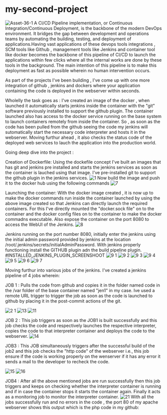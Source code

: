 # my-second-project
![Asset-36-1](https://user-images.githubusercontent.com/64473684/85101273-a9292e00-b21f-11ea-9eb2-a05776d88b3f.png)
A CI/CD Pipeline implementation, or Continuous Integration/Continuous Deployment, is the backbone of the modern DevOps environment. It bridges the gap between development and operations teams by automating the building, testing, and deployment of applications.Having vast applications of these devops tools integrations , SCM tools like Github , management tools like Jenkins and container tool like docker becomes the backbone of this pipeline of CI/CD to launch the applications within few clicks where all the internal works are done by these tools in the background. The main intention of this pipeline is to make this deployment as fast as possible wherein no human intervention occurs.

As part of the projects I've been building , I've come up with one more integration of github , jenkins and dockers where your application containing the code is deployed in the webserver within seconds.

Wholelly the task goes as : I've created an image of the docker , when launched it automatically starts jenkins inside the container with the "git" software previously installed to support the github plugin. The container launched also has access to the docker service running on the base system to launch containers remotely from inside the container. So , as soon as the code has been pulled from the github seeing the code my jenkins will sutomatically start the necessary code interpreter and hosts it in the webserver. Moving furthur ahead , it also checks the status code of the deployed web services to lauch the application into the production world.

Going deep dive into the project :

Creation of Dockerfile: Using the dockefile concept I've built an images that has git and jenkins pre installed and starts the jenkins services as soon as the container is lauched using that image. I've pre-installed git to support the github plugin in the jenkins services.
![1](https://user-images.githubusercontent.com/64473684/85101740-c0b4e680-b220-11ea-8d6f-abc29eba6508.PNG)
Now build the image and push it to the docker hub using the following commands
 ![7](https://user-images.githubusercontent.com/64473684/85103398-340c2780-b224-11ea-9c5c-16bae418df0a.PNG)

Launching the container: With the docker image created , it is now up to make the docker commands run inside the container launched by using the above image created so that Jenkins can directly launch the required containers. For this I've directly mounted the "docker.sock file" on to the container and the docker config files on to the container to make the docker commadns executable. Also expose the container on the port 8080 to access the WebUI of the Jenkins.
![8](https://user-images.githubusercontent.com/64473684/85103379-2bb3ec80-b224-11ea-9fb5-5f43c8b6238c.PNG)

Jenkins running on the port number 8080, initially enter the jenkins using the initial admin password provided by jenkins at the location /root/.jenkins/secrets/initialAdminPassword. With jenkins properly functioning install the GITHUB plugin adn the build pipeline plugin.
#INSTALLED_JENKINS_PLUGIN_SCREENSHOOT
![9 1](https://user-images.githubusercontent.com/64473684/85106568-0c1fc280-b22a-11ea-83b9-9807e896f0c3.PNG)
![9 2](https://user-images.githubusercontent.com/64473684/85106584-117d0d00-b22a-11ea-8046-33307f858371.PNG)
![9 3](https://user-images.githubusercontent.com/64473684/85106600-180b8480-b22a-11ea-8e52-98bead54e2b4.PNG)
![9 4](https://user-images.githubusercontent.com/64473684/85106623-20fc5600-b22a-11ea-8cbe-f608c373f51b.PNG)
![9 5](https://user-images.githubusercontent.com/64473684/85106636-28bbfa80-b22a-11ea-83d1-f032e9bb7256.PNG)
![9 6](https://user-images.githubusercontent.com/64473684/85106659-2fe30880-b22a-11ea-9c4e-2738dccc213c.PNG)
![9 7](https://user-images.githubusercontent.com/64473684/85106677-36718000-b22a-11ea-890c-c5a11c5a9023.PNG)

Moving furthur into various jobs of the jenkins. I've created a jenkins pipeline of 4 jobs wherein:

JOB 1 : Pulls the code from github and copies it in the folder named code in the /var folder of the base container named "jen1" in my case. Ive used a remote URL trigger to trigger the job as soon as the code is launched to github by placing it in the post-commit actions of the git.

![2 1](https://user-images.githubusercontent.com/64473684/85108833-062be080-b22e-11ea-8eb2-9225f07566ec.PNG)
![13](https://user-images.githubusercontent.com/64473684/85108902-20fe5500-b22e-11ea-89ae-9df9ec7c307d.PNG)
![11](https://user-images.githubusercontent.com/64473684/85108848-0d52ee80-b22e-11ea-874a-ca8cdc2389d0.PNG)

JOB 2 : This job triggers as soon as the JOB1 is built successfully and this job checks the code and respectively launches the respective interpreter, copies the code to that interpreter container and deploys the code to the webserver.
![14](https://user-images.githubusercontent.com/64473684/85109758-771fc800-b22f-11ea-935e-a274b11729db.PNG)


JOB3 : This JOB simultaneously triggers after the successful build of the job2 and this job checks the "http code" of the webserver i.e., this job ensure if the code is working properly on the wenserver if it has any error it sends a mail to the developer to recheck the code.

![15](https://user-images.githubusercontent.com/64473684/85111952-a421aa00-b232-11ea-98e7-c39cd104239d.PNG)
![16](https://user-images.githubusercontent.com/64473684/85111978-a84dc780-b232-11ea-830b-95a85f0de27d.PNG)

JOB4 : After all the above mentioned jobs are run successfully then this job triggers and keeps on checking whether the interpreter container is running and if in case the container stops it starts the container again. Finally it acts as a monitoring job to monitor the interpreter container.
![21](https://user-images.githubusercontent.com/64473684/85113603-2c08b380-b235-11ea-9587-86e8726669c8.PNG)
With all the jobs successfully run and no errors in the code , the port 80 of my apache webserver shows this output which is the php code in my github:






